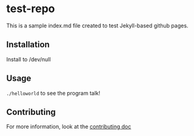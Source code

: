 # test-repo
This is a sample index.md file created to test Jekyll-based github pages.

## Installation
Install to /dev/null

## Usage
`./helloworld` to see the program talk! 

## Contributing
For more information, look at the [contributing doc](contributing.md)